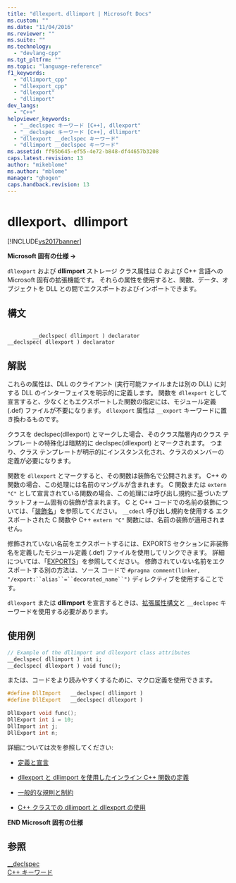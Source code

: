```yaml
---
title: "dllexport、dllimport | Microsoft Docs"
ms.custom: ""
ms.date: "11/04/2016"
ms.reviewer: ""
ms.suite: ""
ms.technology: 
  - "devlang-cpp"
ms.tgt_pltfrm: ""
ms.topic: "language-reference"
f1_keywords: 
  - "dllimport_cpp"
  - "dllexport_cpp"
  - "dllexport"
  - "dllimport"
dev_langs: 
  - "C++"
helpviewer_keywords: 
  - "__declspec キーワード [C++], dllexport"
  - "__declspec キーワード [C++], dllimport"
  - "dllexport __declspec キーワード"
  - "dllimport __declspec キーワード"
ms.assetid: ff95b645-ef55-4e72-b848-df44657b3208
caps.latest.revision: 13
author: "mikeblome"
ms.author: "mblome"
manager: "ghogen"
caps.handback.revision: 13
---
```

# dllexport、dllimport
[!INCLUDE[vs2017banner](../assembler/inline/includes/vs2017banner.md)]

**Microsoft 固有の仕様 →**  
  
 `dllexport` および **dllimport** ストレージ クラス属性は C および C\+\+ 言語への Microsoft 固有の拡張機能です。  それらの属性を使用すると、関数、データ、オブジェクトを DLL との間でエクスポートおよびインポートできます。  
  
## 構文  
  
```  
  
        __declspec( dllimport ) declarator  
__declspec( dllexport ) declarator  
```  
  
## 解説  
 これらの属性は、DLL のクライアント \(実行可能ファイルまたは別の DLL\) に対する DLL のインターフェイスを明示的に定義します。  関数を `dllexport` として宣言すると、少なくともエクスポートした関数の指定には、モジュール定義 \(.def\) ファイルが不要になります。  `dllexport` 属性は `__export` キーワードに置き換わるものです。  
  
 クラスを declspec\(dllexport\) とマークした場合、そのクラス階層内のクラス テンプレートの特殊化は暗黙的に declspec\(dllexport\) とマークされます。  つまり、クラス テンプレートが明示的にインスタンス化され、クラスのメンバーの定義が必要になります。  
  
 関数を `dllexport` とマークすると、その関数は装飾名で公開されます。  C\+\+ の関数の場合、この処理には名前のマングルが含まれます。  C 関数または `extern "C"` として宣言されている関数の場合、この処理には呼び出し規約に基づいたプラットフォーム固有の装飾が含まれます。  C と C\+\+ コードでの名前の装飾については、「[装飾名](../Topic/Decorated%20Names.md)」を参照してください。  `__cdecl` 呼び出し規約を使用する エクスポートされた C 関数や C\+\+ `extern "C"` 関数には、名前の装飾が適用されません。  
  
 修飾されていない名前をエクスポートするには、EXPORTS セクションに非装飾名を定義したモジュール定義 \(.def\) ファイルを使用してリンクできます。  詳細については、「[EXPORTS](../Topic/EXPORTS.md)」を参照してください。  修飾されていない名前をエクスポートする別の方法は、ソース コードで `#pragma comment(linker, "/export:``alias``=``decorated_name``")` ディレクティブを使用することです。  
  
 `dllexport` または **dllimport** を宣言するときは、[拡張属性構文](../cpp/declspec.md)と `__declspec` キーワードを使用する必要があります。  
  
## 使用例  
  
```cpp  
// Example of the dllimport and dllexport class attributes  
__declspec( dllimport ) int i;  
__declspec( dllexport ) void func();  
```  
  
 または、コードをより読みやすくするために、マクロ定義を使用できます。  
  
```cpp  
#define DllImport   __declspec( dllimport )  
#define DllExport   __declspec( dllexport )  
  
DllExport void func();  
DllExport int i = 10;  
DllImport int j;  
DllExport int n;  
```  
  
 詳細については次を参照してください:  
  
-   [定義と宣言](../cpp/definitions-and-declarations-cpp.md)  
  
-   [dllexport と dllimport を使用したインライン C\+\+ 関数の定義](../cpp/defining-inline-cpp-functions-with-dllexport-and-dllimport.md)  
  
-   [一般的な規則と制約](../cpp/general-rules-and-limitations.md)  
  
-   [C\+\+ クラスでの dllimport と dllexport の使用](../cpp/using-dllimport-and-dllexport-in-cpp-classes.md)  
  
 **END Microsoft 固有の仕様**  
  
## 参照  
 [\_\_declspec](../cpp/declspec.md)   
 [C\+\+ キーワード](../cpp/keywords-cpp.md)